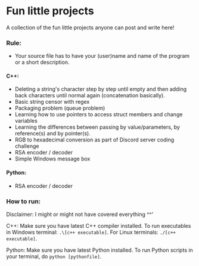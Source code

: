 # Fun little projects
 A collection of the fun little projects anyone can post and write here!
 ### Rule:
 - Your source file has to have your (user)name and name of the program or a short description.
 #### C++:
- Deleting a string's character step by step until empty and then adding back characters until normal again (concatenation basically).
- Basic string censor with regex
- Packaging problem (queue problem)
- Learning how to use pointers to access struct members and change variables
- Learning the differences between passing by value/parameters, by reference(s) and by pointer(s).
- RGB to hexadecimal conversion as part of Discord server coding challenge
- RSA encoder / decoder
- Simple Windows message box

#### Python:
- RSA encoder / decoder

### How to run:
Disclaimer: I might or might not have covered everything ^^'

C++: Make sure you have latest C++ compiler installed. To run executables in Windows terminal: `.\[c++ executable]`. For Linux terminals: `./[c++ executable]`. 


Python: Make sure you have latest Python installed. To run Python scripts in your terminal, do `python [pythonfile]`.
